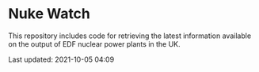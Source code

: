 # Nuke Watch

This repository includes code for retrieving the latest information available on the output of EDF nuclear power plants in the UK.

Last updated: 2021-10-05 04:09